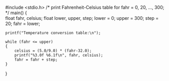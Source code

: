 #include <stdio.h> 
/* print Fahrenheit-Celsius table for fahr = 0, 20, ..., 300; */ 
main() 
{	
	float fahr, celsius; float lower, upper, step; lower = 0;
	upper = 300; 
	step = 20; 
	fahr = lower; 
	
	printf("Temperature conversion table:\n");
	
	while (fahr <= upper)
	{ 
		celsius = (5.0/9.0) * (fahr-32.0); 
		printf("%3.0f %6.1f\n", fahr, celsius); 
		fahr = fahr + step; 
	} 
}
